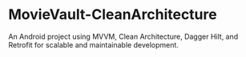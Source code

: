 # MovieVault-CleanArchitecture
An Android project using MVVM, Clean Architecture, Dagger Hilt, and Retrofit for scalable and maintainable development.
